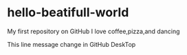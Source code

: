 # hello-beatifull-world
My first repository on GitHub
I love coffee,pizza,and dancing

This line message change in GitHub DeskTop